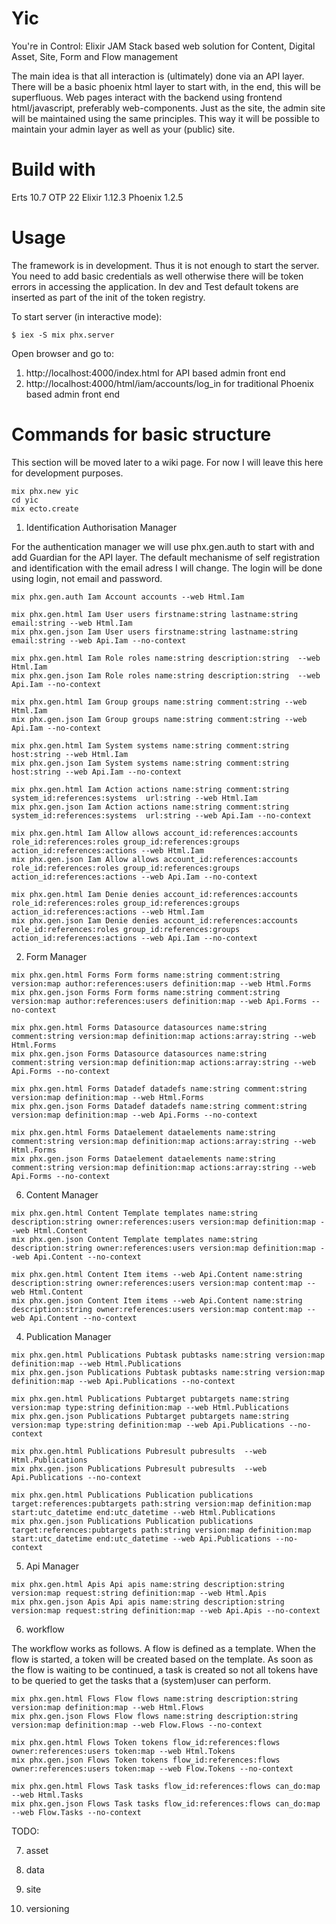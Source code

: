 # Yic
You're in Control: Elixir JAM Stack based web solution for Content, Digital Asset, Site, Form and Flow management

The main idea is that all interaction is (ultimately) done via an API layer. There will be a basic phoenix html layer to start with, in the end, this will be superfluous. Web pages interact with the backend using frontend html/javascript, preferably web-components. Just as the site, the admin site will be maintained using the same principles. This way it will be possible to maintain your admin layer as well as your (public) site.

# Build with
Erts 10.7 OTP 22
Elixir 1.12.3
Phoenix 1.2.5

# Usage
The framework is in development. Thus it is not enough to start the server. 
You need to add basic credentials as well otherwise there will be token errors in accessing the application.
In dev and Test default tokens are inserted as part of the init of the token registry.

To start server (in interactive mode):
```
$ iex -S mix phx.server
``` 

Open browser and go to:
1. http://localhost:4000/index.html for API based admin front end
2. http://localhost:4000/html/iam/accounts/log_in for traditional Phoenix based admin front end 

# Commands for basic structure
This section will be moved later to a wiki page. For now I will leave this here for development purposes.

```
mix phx.new yic
cd yic
mix ecto.create
```

1. Identification Authorisation Manager

For the authentication manager we will use phx.gen.auth to start with and add Guardian for the API layer.
The default mechanisme of self registration and identification with the email adress I will change. The login will be done using login, not email and password.

```
mix phx.gen.auth Iam Account accounts --web Html.Iam

mix phx.gen.html Iam User users firstname:string lastname:string email:string --web Html.Iam
mix phx.gen.json Iam User users firstname:string lastname:string email:string --web Api.Iam --no-context

mix phx.gen.html Iam Role roles name:string description:string  --web Html.Iam
mix phx.gen.json Iam Role roles name:string description:string  --web Api.Iam --no-context

mix phx.gen.html Iam Group groups name:string comment:string --web Html.Iam
mix phx.gen.json Iam Group groups name:string comment:string --web Api.Iam --no-context

mix phx.gen.html Iam System systems name:string comment:string host:string --web Html.Iam
mix phx.gen.json Iam System systems name:string comment:string host:string --web Api.Iam --no-context

mix phx.gen.html Iam Action actions name:string comment:string system_id:references:systems  url:string --web Html.Iam
mix phx.gen.json Iam Action actions name:string comment:string system_id:references:systems  url:string --web Api.Iam --no-context

mix phx.gen.html Iam Allow allows account_id:references:accounts role_id:references:roles group_id:references:groups action_id:references:actions --web Html.Iam
mix phx.gen.json Iam Allow allows account_id:references:accounts role_id:references:roles group_id:references:groups action_id:references:actions --web Api.Iam --no-context

mix phx.gen.html Iam Denie denies account_id:references:accounts role_id:references:roles group_id:references:groups action_id:references:actions --web Html.Iam
mix phx.gen.json Iam Denie denies account_id:references:accounts role_id:references:roles group_id:references:groups action_id:references:actions --web Api.Iam --no-context
```

2. Form Manager
```
mix phx.gen.html Forms Form forms name:string comment:string version:map author:references:users definition:map --web Html.Forms
mix phx.gen.json Forms Form forms name:string comment:string version:map author:references:users definition:map --web Api.Forms --no-context

mix phx.gen.html Forms Datasource datasources name:string comment:string version:map definition:map actions:array:string --web Html.Forms
mix phx.gen.json Forms Datasource datasources name:string comment:string version:map definition:map actions:array:string --web Api.Forms --no-context

mix phx.gen.html Forms Datadef datadefs name:string comment:string version:map definition:map --web Html.Forms
mix phx.gen.json Forms Datadef datadefs name:string comment:string version:map definition:map --web Api.Forms --no-context

mix phx.gen.html Forms Dataelement dataelements name:string comment:string version:map definition:map actions:array:string --web Html.Forms
mix phx.gen.json Forms Dataelement dataelements name:string comment:string version:map definition:map actions:array:string --web Api.Forms --no-context
```

6. Content Manager
```
mix phx.gen.html Content Template templates name:string description:string owner:references:users version:map definition:map --web Html.Content
mix phx.gen.json Content Template templates name:string description:string owner:references:users version:map definition:map --web Api.Content --no-context

mix phx.gen.html Content Item items --web Api.Content name:string description:string owner:references:users version:map content:map --web Html.Content
mix phx.gen.json Content Item items --web Api.Content name:string description:string owner:references:users version:map content:map --web Api.Content --no-context
```

4. Publication Manager
```
mix phx.gen.html Publications Pubtask pubtasks name:string version:map definition:map --web Html.Publications
mix phx.gen.json Publications Pubtask pubtasks name:string version:map definition:map --web Api.Publications --no-context

mix phx.gen.html Publications Pubtarget pubtargets name:string version:map type:string definition:map --web Html.Publications
mix phx.gen.json Publications Pubtarget pubtargets name:string version:map type:string definition:map --web Api.Publications --no-context

mix phx.gen.html Publications Pubresult pubresults  --web Html.Publications
mix phx.gen.json Publications Pubresult pubresults  --web Api.Publications --no-context

mix phx.gen.html Publications Publication publications target:references:pubtargets path:string version:map definition:map start:utc_datetime end:utc_datetime --web Html.Publications
mix phx.gen.json Publications Publication publications target:references:pubtargets path:string version:map definition:map start:utc_datetime end:utc_datetime --web Api.Publications --no-context
```

5. Api Manager
```
mix phx.gen.html Apis Api apis name:string description:string version:map request:string definition:map --web Html.Apis
mix phx.gen.json Apis Api apis name:string description:string version:map request:string definition:map --web Api.Apis --no-context
```

6. workflow

The workflow works as follows. A flow is defined as a template. 
When the flow is started, a token will be created based on the template. As soon as the flow is waiting to be continued,
a task is created so not all tokens have to be queried to get the tasks that a (system)user can perform.

```
mix phx.gen.html Flows Flow flows name:string description:string version:map definition:map --web Html.Flows
mix phx.gen.json Flows Flow flows name:string description:string version:map definition:map --web Flow.Flows --no-context

mix phx.gen.html Flows Token tokens flow_id:references:flows owner:references:users token:map --web Html.Tokens
mix phx.gen.json Flows Token tokens flow_id:references:flows owner:references:users token:map --web Flow.Tokens --no-context

mix phx.gen.html Flows Task tasks flow_id:references:flows can_do:map --web Html.Tasks
mix phx.gen.json Flows Task tasks flow_id:references:flows can_do:map --web Flow.Tasks --no-context
```

TODO:

7. asset

8. data

9. site

10. versioning

